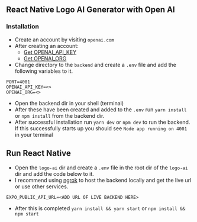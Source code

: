 ## React Native Logo AI Generator with Open AI

### Installation
- Create an account by visiting `openai.com`
- After creating an account: 
  - [Get OPENAI_API_KEY](https://platform.openai.com/api-keys)
  - [Get OPENAI_ORG](https://platform.openai.com/account/organization)
- Change directory to the `backend`  and create a `.env` file and add the following variables to it.
```dotenv
PORT=4001
OPENAI_API_KEY=<>
OPENAI_ORG=<>
```
- Open the backend dir in your shell (terminal)
- After these have been created and added to the `.env` run `yarn install` or `npm install` from the backend dir.
- After successful installation run `yarn dev` or `npm dev` to run the backend. If this successfully starts up you should see `Node app running on 4001` in your terminal

## Run React Native
- Open the `logo-ai` dir and create a `.env` file in the root dir of the `logo-ai` dir and add the code below to it.
- I recommend using [ngrok](https://ngrok.com/) to host the backend locally and get the live url or use other services.

```dotenv
EXPO_PUBLIC_API_URL=<ADD URL OF LIVE BACKEND HERE>
```
- After this is completed `yarn install && yarn start` or `npm install && npm start`

